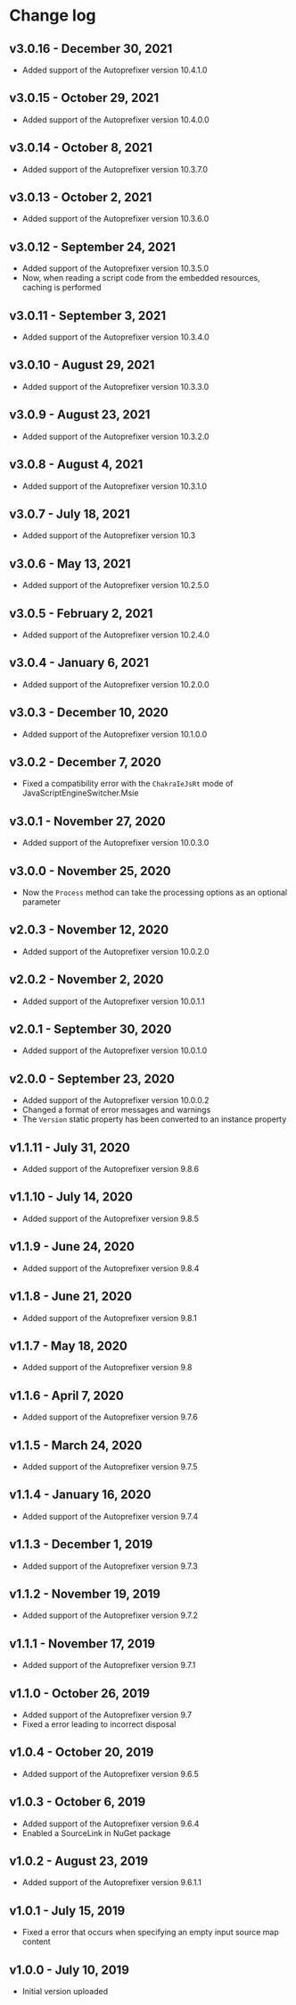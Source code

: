 Change log
==========

## v3.0.16 - December 30, 2021
 * Added support of the Autoprefixer version 10.4.1.0

## v3.0.15 - October 29, 2021
 * Added support of the Autoprefixer version 10.4.0.0

## v3.0.14 - October 8, 2021
 * Added support of the Autoprefixer version 10.3.7.0

## v3.0.13 - October 2, 2021
 * Added support of the Autoprefixer version 10.3.6.0

## v3.0.12 - September 24, 2021
 * Added support of the Autoprefixer version 10.3.5.0
 * Now, when reading a script code from the embedded resources, caching is performed

## v3.0.11 - September 3, 2021
 * Added support of the Autoprefixer version 10.3.4.0

## v3.0.10 - August 29, 2021
 * Added support of the Autoprefixer version 10.3.3.0

## v3.0.9 - August 23, 2021
 * Added support of the Autoprefixer version 10.3.2.0

## v3.0.8 - August 4, 2021
 * Added support of the Autoprefixer version 10.3.1.0

## v3.0.7 - July 18, 2021
 * Added support of the Autoprefixer version 10.3

## v3.0.6 - May 13, 2021
 * Added support of the Autoprefixer version 10.2.5.0

## v3.0.5 - February 2, 2021
 * Added support of the Autoprefixer version 10.2.4.0

## v3.0.4 - January 6, 2021
 * Added support of the Autoprefixer version 10.2.0.0

## v3.0.3 - December 10, 2020
 * Added support of the Autoprefixer version 10.1.0.0

## v3.0.2 - December 7, 2020
 * Fixed a compatibility error with the `ChakraIeJsRt` mode of JavaScriptEngineSwitcher.Msie

## v3.0.1 - November 27, 2020
 * Added support of the Autoprefixer version 10.0.3.0

## v3.0.0 - November 25, 2020
 * Now the `Process` method can take the processing options as an optional parameter

## v2.0.3 - November 12, 2020
 * Added support of the Autoprefixer version 10.0.2.0

## v2.0.2 - November 2, 2020
 * Added support of the Autoprefixer version 10.0.1.1

## v2.0.1 - September 30, 2020
 * Added support of the Autoprefixer version 10.0.1.0

## v2.0.0 - September 23, 2020
 * Added support of the Autoprefixer version 10.0.0.2
 * Changed a format of error messages and warnings
 * The `Version` static property has been converted to an instance property

## v1.1.11 - July 31, 2020
 * Added support of the Autoprefixer version 9.8.6

## v1.1.10 - July 14, 2020
 * Added support of the Autoprefixer version 9.8.5

## v1.1.9 - June 24, 2020
 * Added support of the Autoprefixer version 9.8.4

## v1.1.8 - June 21, 2020
 * Added support of the Autoprefixer version 9.8.1

## v1.1.7 - May 18, 2020
 * Added support of the Autoprefixer version 9.8

## v1.1.6 - April 7, 2020
 * Added support of the Autoprefixer version 9.7.6

## v1.1.5 - March 24, 2020
 * Added support of the Autoprefixer version 9.7.5

## v1.1.4 - January 16, 2020
 * Added support of the Autoprefixer version 9.7.4

## v1.1.3 - December 1, 2019
 * Added support of the Autoprefixer version 9.7.3

## v1.1.2 - November 19, 2019
 * Added support of the Autoprefixer version 9.7.2

## v1.1.1 - November 17, 2019
 * Added support of the Autoprefixer version 9.7.1

## v1.1.0 - October 26, 2019
 * Added support of the Autoprefixer version 9.7
 * Fixed a error leading to incorrect disposal

## v1.0.4 - October 20, 2019
 * Added support of the Autoprefixer version 9.6.5

## v1.0.3 - October 6, 2019
 * Added support of the Autoprefixer version 9.6.4
 * Enabled a SourceLink in NuGet package

## v1.0.2 - August 23, 2019
 * Added support of the Autoprefixer version 9.6.1.1

## v1.0.1 - July 15, 2019
 * Fixed a error that occurs when specifying an empty input source map content

## v1.0.0 - July 10, 2019
 * Initial version uploaded